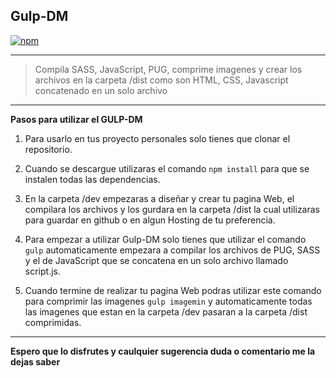 
## **Gulp-DM** ##

[![npm](https://img.shields.io/npm/v/npm.svg)]()


----------

>Compila SASS, JavaScript, PUG, comprime imagenes y crear los archivos en la carpeta /dist como son HTML, CSS, Javascript concatenado en un solo archivo


----------


**Pasos para utilizar el GULP-DM**
  
 1. Para usarlo en tus proyecto personales solo tienes que clonar el repositorio.
 
 2. Cuando se descargue utilizaras el comando `npm install` para que se instalen todas las dependencias.
 
 3. En la carpeta /dev empezaras a diseñar y crear tu pagina Web, el compilara los archivos y los gurdara en la carpeta /dist la cual utilizaras para guardar en github o en algun Hosting de tu preferencia.

 4. Para empezar a utilizar Gulp-DM solo tienes que utilizar el comando `gulp` automaticamente empezara a compilar los archivos  de PUG, SASS y el de JavaScript que se concatena en un solo archivo llamado script.js.

 5. Cuando termine de realizar tu pagina Web podras utilizar este comando para comprimir las imagenes `gulp imagemin`  y automaticamente todas las imagenes que estan en la carpeta /dev pasaran a la carpeta /dist comprimidas.
  

----------

**Espero que lo disfrutes y caulquier sugerencia duda o comentario me la dejas saber**
